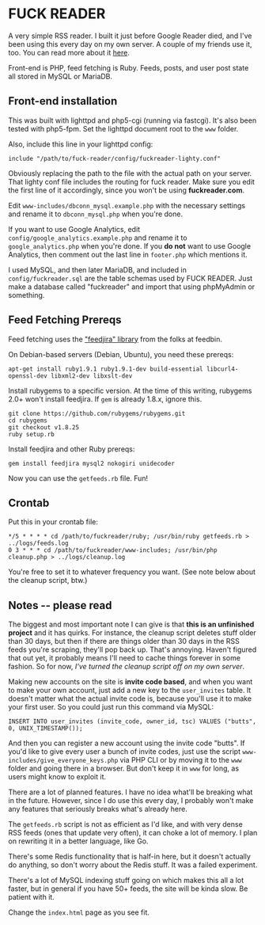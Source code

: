 # FUCK READER

A very simple RSS reader. I built it just before Google Reader died, and I've been using this every day on my own server. A couple of my friends use it, too. You can read more about it [here](http://cylesoft.com/blog/building-fuck-reader.html).

Front-end is PHP, feed fetching is Ruby. Feeds, posts, and user post state all stored in MySQL or MariaDB.

## Front-end installation

This was built with lighttpd and php5-cgi (running via fastcgi). It's also been tested with php5-fpm. Set the lighttpd document root to the `www` folder.

Also, include this line in your lighttpd config:

    include "/path/to/fuck-reader/config/fuckreader-lighty.conf"

Obviously replacing the path to the file with the actual path on your server. That lighty conf file includes the routing for fuck reader. Make sure you edit the first line of it accordingly, since you won't be using **fuckreader.com**.

Edit `www-includes/dbconn_mysql.example.php` with the necessary settings and rename it to `dbconn_mysql.php` when you're done.

If you want to use Google Analytics, edit `config/google_analytics.example.php` and rename it to `google_analytics.php` when you're done. If you **do not** want to use Google Analytics, then comment out the last line in `footer.php` which mentions it.

I used MySQL, and then later MariaDB, and included in `config/fuckreader.sql` are the table schemas used by FUCK READER. Just make a database called "fuckreader" and import that using phpMyAdmin or something.

## Feed Fetching Prereqs

Feed fetching uses the ["feedjira" library](https://github.com/feedjira/feedjira) from the folks at feedbin.

On Debian-based servers (Debian, Ubuntu), you need these prereqs:

    apt-get install ruby1.9.1 ruby1.9.1-dev build-essential libcurl4-openssl-dev libxml2-dev libxslt-dev

Install rubygems to a specific version. At the time of this writing, rubygems 2.0+ won't install feedjira. If `gem` is already 1.8.x, ignore this.

    git clone https://github.com/rubygems/rubygems.git
    cd rubygems
    git checkout v1.8.25
    ruby setup.rb

Install feedjira and other Ruby prereqs:

    gem install feedjira mysql2 nokogiri unidecoder

Now you can use the `getfeeds.rb` file. Fun!

## Crontab

Put this in your crontab file:

    */5 * * * * cd /path/to/fuckreader/ruby; /usr/bin/ruby getfeeds.rb > ../logs/feeds.log
    0 3 * * * cd /path/to/fuckreader/www-includes; /usr/bin/php cleanup.php > ../logs/cleanup.log

You're free to set it to whatever frequency you want. (See note below about the cleanup script, btw.)

## Notes -- please read

The biggest and most important note I can give is that **this is an unfinished project** and it has quirks. For instance, the cleanup script deletes stuff older than 30 days, but then if there are things older than 30 days in the RSS feeds you're scraping, they'll pop back up. That's annoying. Haven't figured that out yet, it probably means I'll need to cache things forever in some fashion. So for now, *I've turned the cleanup script off on my own server*.

Making new accounts on the site is **invite code based**, and when you want to make your own account, just add a new key to the `user_invites` table. It doesn't matter what the actual invite code is, because you'll use it to make your first user. So you could just run this command via MySQL:

    INSERT INTO user_invites (invite_code, owner_id, tsc) VALUES ("butts", 0, UNIX_TIMESTAMP());

And then you can register a new account using the invite code "butts". If you'd like to give every user a bunch of invite codes, just use the script `www-includes/give_everyone_keys.php` via PHP CLI or by moving it to the `www` folder and going there in a browser. But don't keep it in `www` for long, as users might know to exploit it.

There are a lot of planned features. I have no idea what'll be breaking what in the future. However, since I do use this every day, I probably won't make any features that seriously breaks what's already here.

The `getfeeds.rb` script is not as efficient as I'd like, and with very dense RSS feeds (ones that update very often), it can choke a lot of memory. I plan on rewriting it in a better language, like Go.

There's some Redis functionality that is half-in here, but it doesn't actually do anything, so don't worry about the Redis stuff. It was a failed experiment.

There's a lot of MySQL indexing stuff going on which makes this all a lot faster, but in general if you have 50+ feeds, the site will be kinda slow. Be patient with it.

Change the `index.html` page as you see fit.

